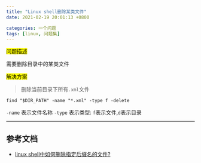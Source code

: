 ```yaml
---
title: "Linux shell删除某类文件"
date: 2021-02-19 20:01:13 +0800

categories: 一个问题
tags: [linux, 问题集]
---
```


<mark>问题描述</mark>

需要删除目录中的某类文件

<mark>解决方案</mark>

>删除当前目录下所有`.xml`文件
```
find "$DIR_PATH" -name "*.xml" -type f -delete
```

`-name` 表示文件名称
`-type` 表示类型: `f`表示文件,`d`表示目录

---
## 参考文档
- [linux shell中如何删除指定后缀名的文件?](https://www.cnblogs.com/dakewei/p/10725826.html)
